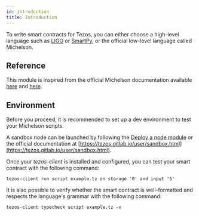 ```yaml
---
id: introduction
title: Introduction
---
```


To write smart contracts for Tezos, you can either choose a high-level language such as [LIGO](/404.html) or [SmartPy](/404.html), or the official low-level language called Michelson.

## Reference

This module is inspired from the official Michelson documentation available [here](https://tezos.gitlab.io/007/michelson.html) and [here](https://tezos.gitlab.io/michelson-reference/).

## Environment

Before you proceed, it is recommended to set up a dev environment to test your Michelson scripts.

A sandbox node can be launched by following the [Deploy a node module](/404.html) or the official documentation at [https://tezos.gitlab.io/user/sandbox.html](https://tezos.gitlab.io/user/sandbox.html).

Once your _tezos-client_ is installed and configured, you can test your smart contract with the following command:

```
tezos-client run script example.tz on storage '0' and input '5'
```

It is also possible to verify whether the smart contract is well-formatted and respects the language's grammar with the following command:

```
tezos-client typecheck script example.tz -v
```